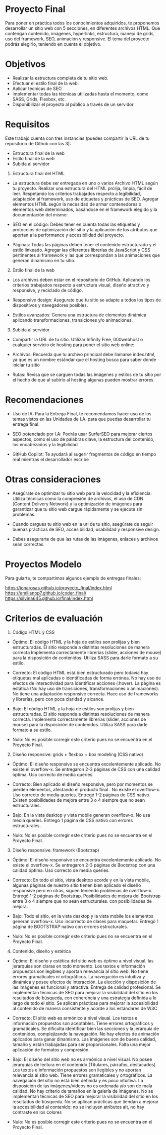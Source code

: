 # Proyecto Final
Para poner en práctica todos los conocimientos adquiridos, te proponemos desarrollar un sitio web con 5 secciones, en diferentes archivos HTML. Que contengan contenido, imágenes, hyperlinks, estructura, manejo de grids, uso del framework, SEO, animación y responsive. El tema del proyecto podrás elegirlo, teniendo en cuenta el objetivo.

# Objetivos
- Realizar la estructura completa de tu sitio web.
- Efectuar el estilo final de la web.
- Aplicar técnicas de SEO
- Implementar todas las técnicas utilizadas hasta el momento, como SASS, Grids, Flexbox, etc.
- Disponibilizar el proyecto al público a través de un servidor

# Requisitos
Este trabajo cuenta con tres instancias (puedes compartir la URL de tu repositorio de Github con las  3):
- Estructura final de la web
- Estilo final de la web
- Subida al servidor

1. Estructura final del HTML

- La estructura debe ser entregada en uno o varios  Archivo HTML según tu proyecto. Realizar una estructura del HTML prolija, limpia, fácil de leer. Respetando los criterios trabajados respecto a legibilidad, adaptación al framework, uso de etiquetas y prácticas de SEO. Agregar elementos HTML según la necesidad de armar contenedores o elementos web determinados, basándose en el framework elegido y la documentación del mismo:

- SEO en el código: Debes tener en cuenta todas las etiquetas y protocolos de optimización del sitio y la aplicación de los atributos que aportan a la performance y accesibilidad del proyecto.

- Páginas: Todas las páginas deben tener el contenido estructurado y el estilo linkeado. Agregar las diferentes librerías de JavaScript y CSS pertinentes al framework y las que correspondan a las animaciones que generan dinamismo en tu sitio.

2. Estilo final de la web

- Los archivos deben estar en el repositorio de GitHub. Aplicando los criterios trabajados respecto a estructura visual, diseño atractivo y responsive, y reciclado de código.

- Responsive design: Asegurate que tu sitio se adapte a todos los tipos de dispositivos y navegadores posibles.

- Estilos avanzados: Genera una estructura de elementos dinámica aplicando transformaciones, transiciones y/o animaciones.

3. Subida al servidor

- Compartir la URL de tu sitio. Utilizar Infinity Free, 000webhost o cualquier servicio de hosting para poner el sitio web online:

- Archivos: Recuerda que tu archivo principal debe llamarse index.html, ya que es un nombre estándar que el hosting busca para saber donde iniciar tu sitio

- Rutas: Revisa que se carguen todas las imágenes y estilos de tu sitio por el hecho de que al subirlo al hosting algunas pueden mostrar errores.

# Recomendaciones

- Uso de IA: Para la Entrega Final, te recomendamos hacer uso de los temas vistos en las Unidades de I.A. para que puedas desarrollar tu entrega final.

- SEO potenciado por I.A: Podrás usar SurferSEO para mejorar ciertos aspectos, como el uso de palabras clave, la estructura del contenido, los encabezados y la legibilidad

- GitHub Copilot: Te ayudará al sugerir fragmentos de código en tiempo real mientras el desarrollador escribe

# Otras consideraciones

- Asegúrate de optimizar tu sitio web para la velocidad y la eficiencia. Utiliza técnicas como la compresión de archivos, el uso de CDN (Content Delivery Network) y la optimización de imágenes para garantizar que tu sitio web cargue rápidamente y se ejecute sin problemas.

- Cuando cargues tu sitio web en la url de tu sitio, asegúrate de seguir buenas prácticas de SEO, accesibilidad, usabilidad y responsive design.

- Debes asegurarte de que las rutas de las imágenes, enlaces y archivos sean correctas.

# Proyectos Modelo
Para guiarte, te compartimos algunos ejemplo de entregas finales:

https://jonarosas.github.io/proyecto_final/index.html
https://emilianop7.github.io/coder_final/
https://silvina645.github.io/final/index.html

# Criterios de evaluación

1. Código HTML y CSS 

- Óptimo: El código HTML y la hoja de estilos son prolijas y bien estructuradas. El sitio responde a distintas resoluciones de manera correcta Implementa correctamente librerías (slider, acciones de mouse) para la disposición de contenidos. Utiliza SASS para darle formato a su estilo.

- Correcto: El código HTML está bien estructurado pero todavía hay etiquetas mal aplicadas o identificadas de forma errónea. No hay uso de efectos de interactividad para identificar acciones (:hover). La página es estática (No hay uso de transiciones, transformaciones o animaciones). No tiene una adaptación responsive correcta. Hace uso de frameworks y librerías, pero con poca claridad y alcance.

- Bajo: El código HTML y la hoja de estilos son prolijas y bien estructuradas. El sitio responde a distintas resoluciones de manera correcta. Implementa correctamente librerías (slider, acciones de mouse) para la disposición de contenidos. Utiliza SASS para darle formato a su estilo.

- Nulo: No es posible corregir este criterio pues no se encuentra en el Proyecto Final.

2. Diseño responsive: grids + flexbox + box modeling (CSS nativo) 

- Óptimo: El diseño responsive se encuentra excelentemente aplicado. No existe el overflow-x. Se entregaron 2-3 páginas de CSS con una calidad óptima. Uso correcto de media queries.

- Correcto: Bien aplicado el diseño responsive, pero por momentos se pierden elementos, afectando el producto final . No existe el overflow-x. Uso correcto de media queries. Entregó 1-2 páginas de CSS nativo. Existen posibilidades de mejora entre 3 o 4 siempre que no sean estructurales.

- Bajo: En la vista desktop y vista mobile generan overflow-x. No usa media queries. Entregó 1 página de CSS nativo con errores estructurales.

- Nulo: No es posible corregir este criterio pues no se encuentra en el Proyecto Final.

3. Diseño responsive: framework (Bootstrap)

-  Óptimo: El diseño responsive se encuentra excelentemente aplicado. No existe el overflow-x. Se entregaron 2-3 páginas de Bootstrap con una calidad óptima. Uso correcto de media queries.

- Correcto: En todo el sitio, vista desktop acorde y en la vista mobile, algunas páginas de nuestro sitio tienen bien aplicado el diseño responsive pero en otras, siguen teniendo problemas de overflow-x. Entregó 1-2 páginas de Bootstrap. Posibilidades de mejora del Bootstrap entre 3 o 4 siempre que no sean estructurales. con posibilidades de mejora.

- Bajo: Todo el sitio, en la vista desktop y la vista mobile los elementos generan overflow-x. Uso incorrecto de clases para maquetar. Entregó 1 página de BOOTSTRAP nativo con errores estructurales.

- Nulo: No es posible corregir este criterio pues no se encuentra en el Proyecto Final.

4. Contenido, diseño y estética 

- Óptimo: El diseño y estética del sitio web es óptimo a nivel visual, las jerarquías son claras en todo momento. Los textos e información propuestos son legibles y aportan relevancia al sitio web. No tiene errores gramaticales ni ortográficos. La navegación es intuitiva y dinámica y posee efectos de interacción. La elección y disposición de las imágenes es funcional y atractiva. Entrega de calidad profesional. Se implementan técnicas de SEO para mejorar la visibilidad del sitio en los resultados de búsqueda, con coherencia y una estrategia definida a lo largo de todo el sitio. Se aplican prácticas para mejorar la accesibilidad al contenido de manera consistente y acorde a los estándares de W3C

- Correcto: El sitio web es armónico a nivel visual. Los textos e información propuestos son aceptables. Tiene errores ortográficos y gramaticales. Se dificulta identificar bien las secciones y la jerarquía de contenidos, complejizando la navegación. No hay efectos de animación aplicados para ganar dinamismo. Las imágenes son de buena calidad, tamaño y están trabajadas para ser proporcionales. Falta una mejor aplicación de formatos y compresión.

- Bajo: El diseño del sitio web no es armónico a nivel visual. No posee jerarquías de lectura en el contenido (Titulares, párrafos, destacados). Los textos e información propuestos son ilegibles y no aportan relevancia al sitio web. Tiene errores gramaticales y ortográficos. La navegación del sitio no está bien definida y es poco intuitiva. La disposición de las imágenes/videos no es ordenada y/o son de mala calidad. No hay criterio de tamaños en la galería de imágenes. No se implementan técnicas de SEO para mejorar la visibilidad del sitio en los resultados de búsqueda. No se aplican prácticas que tiendan a mejorar la accesibilidad al contenido: no se incluyen atributos alt, no hay contraste en los colores

- Nulo: No es posible corregir este criterio pues no se encuentra en el Proyecto Final.
